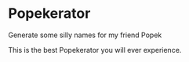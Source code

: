 # Popekerator
Generate some silly names for my friend Popek

This is the best Popekerator you will ever experience.
